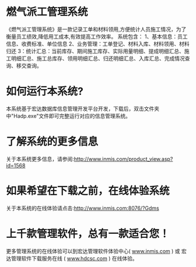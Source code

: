 # 燃气派工管理系统

《燃气派工管理系统》是一款记录工单和材料领用,方便统计人员施工情况，为了衡量员工绩效,降低用工成本,有效提高工作效率。 系统包含： 1、基本信息：员工信息、收费标准、单位信息 2、业务管理：工单登记、材料入库、材料领用、材料归还 3：统计汇总：当前库存、期间施工库存、实际用量明细、提成明细汇总、施工明细汇总、施工总库存、领用明细汇总、归还明细汇总、入库汇总、完成情况查询、移交查询。

# 如何运行本系统?

本系统基于宏达数据库信息管理开发平台开发，下载后，双击文件夹中"Hadp.exe"文件即可完整运行对应的信息管理系统。

# 了解系统的更多信息

关于本系统更多信息，请参阅:http://www.inmis.com/product_view.asp?id=1568

# 如果希望在下载之前，在线体验系统

关于本系统的在线体验请点击:http://www.inmis.com:8076/?Gdms

# 上千款管理软件，总有一款适合您！

更多管理系统的在线体验可以到宏达管理软件体验中心( www.inmis.com ) 或 宏达管理软件下载服务在线 ( www.hdcsc.com ) 在线体验。


